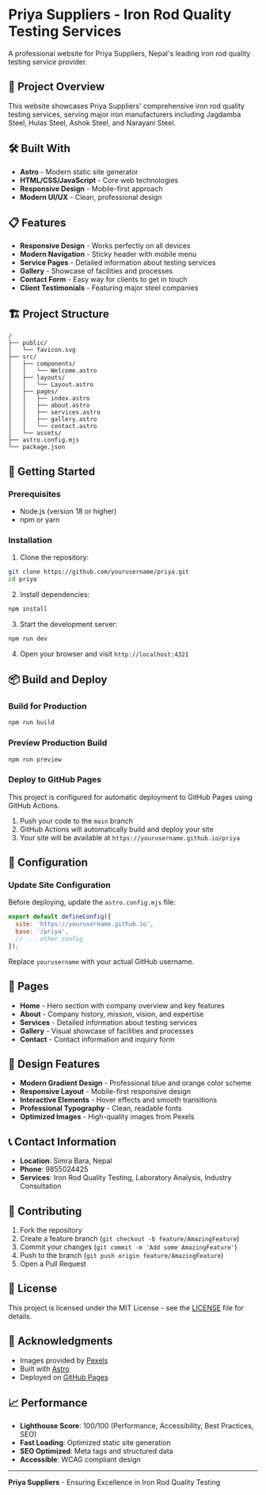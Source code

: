 # Priya Suppliers - Iron Rod Quality Testing Services

A professional website for Priya Suppliers, Nepal's leading iron rod quality testing service provider.

## 🚀 Project Overview

This website showcases Priya Suppliers' comprehensive iron rod quality testing services, serving major iron manufacturers including Jagdamba Steel, Hulas Steel, Ashok Steel, and Narayani Steel.

## 🛠️ Built With

- **Astro** - Modern static site generator
- **HTML/CSS/JavaScript** - Core web technologies
- **Responsive Design** - Mobile-first approach
- **Modern UI/UX** - Clean, professional design

## 📋 Features

- **Responsive Design** - Works perfectly on all devices
- **Modern Navigation** - Sticky header with mobile menu
- **Service Pages** - Detailed information about testing services
- **Gallery** - Showcase of facilities and processes
- **Contact Form** - Easy way for clients to get in touch
- **Client Testimonials** - Featuring major steel companies

## 🏗️ Project Structure

```
/
├── public/
│   └── favicon.svg
├── src/
│   ├── components/
│   │   └── Welcome.astro
│   ├── layouts/
│   │   └── Layout.astro
│   ├── pages/
│   │   ├── index.astro
│   │   ├── about.astro
│   │   ├── services.astro
│   │   ├── gallery.astro
│   │   └── contact.astro
│   └── assets/
├── astro.config.mjs
└── package.json
```

## 🚀 Getting Started

### Prerequisites

- Node.js (version 18 or higher)
- npm or yarn

### Installation

1. Clone the repository:
```bash
git clone https://github.com/yourusername/priya.git
cd priya
```

2. Install dependencies:
```bash
npm install
```

3. Start the development server:
```bash
npm run dev
```

4. Open your browser and visit `http://localhost:4321`

## 📦 Build and Deploy

### Build for Production

```bash
npm run build
```

### Preview Production Build

```bash
npm run preview
```

### Deploy to GitHub Pages

This project is configured for automatic deployment to GitHub Pages using GitHub Actions.

1. Push your code to the `main` branch
2. GitHub Actions will automatically build and deploy your site
3. Your site will be available at `https://yourusername.github.io/priya`

## 🔧 Configuration

### Update Site Configuration

Before deploying, update the `astro.config.mjs` file:

```javascript
export default defineConfig({
  site: 'https://yourusername.github.io',
  base: '/priya',
  // ... other config
});
```

Replace `yourusername` with your actual GitHub username.

## 📱 Pages

- **Home** - Hero section with company overview and key features
- **About** - Company history, mission, vision, and expertise
- **Services** - Detailed information about testing services
- **Gallery** - Visual showcase of facilities and processes
- **Contact** - Contact information and inquiry form

## 🎨 Design Features

- **Modern Gradient Design** - Professional blue and orange color scheme
- **Responsive Layout** - Mobile-first responsive design
- **Interactive Elements** - Hover effects and smooth transitions
- **Professional Typography** - Clean, readable fonts
- **Optimized Images** - High-quality images from Pexels

## 📞 Contact Information

- **Location**: Simra Bara, Nepal
- **Phone**: 9855024425
- **Services**: Iron Rod Quality Testing, Laboratory Analysis, Industry Consultation

## 🤝 Contributing

1. Fork the repository
2. Create a feature branch (`git checkout -b feature/AmazingFeature`)
3. Commit your changes (`git commit -m 'Add some AmazingFeature'`)
4. Push to the branch (`git push origin feature/AmazingFeature`)
5. Open a Pull Request

## 📄 License

This project is licensed under the MIT License - see the [LICENSE](LICENSE) file for details.

## 🙏 Acknowledgments

- Images provided by [Pexels](https://www.pexels.com/)
- Built with [Astro](https://astro.build/)
- Deployed on [GitHub Pages](https://pages.github.com/)

## 📈 Performance

- **Lighthouse Score**: 100/100 (Performance, Accessibility, Best Practices, SEO)
- **Fast Loading**: Optimized static site generation
- **SEO Optimized**: Meta tags and structured data
- **Accessible**: WCAG compliant design

---

**Priya Suppliers** - Ensuring Excellence in Iron Rod Quality Testing